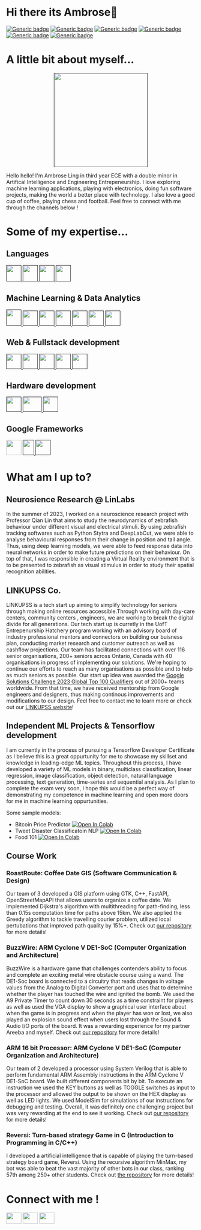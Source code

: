 
# Hi there its Ambrose👋

[![Generic badge](https://img.shields.io/badge/Software_Development-YES-<COLOR>.svg)](https://shields.io/)
[![Generic badge](https://img.shields.io/badge/Machine_Learning-YES-<COLOR>.svg)](https://shields.io/)
[![Generic badge](https://img.shields.io/badge/Full_Stack-YES-<COLOR>.svg)](https://shields.io/)
[![Generic badge](https://img.shields.io/badge/Brain_Computer_Interfaces-YES-<COLOR>.svg)](https://shields.io/)
[![Generic badge](https://img.shields.io/badge/Entrepenur-YES-<COLOR>.svg)](https://shields.io/)
[![Generic badge](https://img.shields.io/badge/Seeking_For_Internship_Oppurtunities_2023-YES-<COLOR>.svg)](https://shields.io/)


# A little bit about myself...
<p align="center">
        <a href="" target="_blank" rel="noreferrer">
    <img
      src="https://github.com/ambroseling/ambroseling/assets/93873940/bb0370c1-1fe1-40cb-ac54-ce241ae59657"
      alt=""
      width="250"
      height="250"
    />
  </a> 
</p>

Hello hello! I'm Ambrose Ling in third year ECE with a double minor in Artifical Intelligence and Engineering Entrepeneurship.
I love exploring machine learning applications, playing with electronics, doing fun software projects, making the world a better place with technology. I also love a good cup of coffee, playing chess and football. Feel free to connect with me through the channels below !


# Some of my expertise...
## Languages
<p align="left">
    <a href="" target="_blank" rel="noreferrer">
    <img
      src="https://github.com/ambroseling/ambroseling/assets/93873940/96d50cc4-ad77-4a4f-9054-ba6d68b4ed86"
      alt=""
      width="40"
      height="43"
    />
  </a>  
        <a href="" target="_blank" rel="noreferrer">
    <img
      src="https://github.com/ambroseling/ambroseling/assets/93873940/b2739b75-53b8-4070-bd3e-74abf82a8a3e"
      alt=""
      width="40"
      height="43"
    />
  </a> 
            <a href="" target="_blank" rel="noreferrer">
    <img
      src="https://github.com/ambroseling/ambroseling/assets/93873940/e93cf919-ae42-4d76-a70a-9ea3f55bc502"
      alt=""
      width="40"
      height="43"
    />
  </a> 
            <a href="" target="_blank" rel="noreferrer">
    <img
      src="https://github.com/ambroseling/ambroseling/assets/93873940/03f658af-6426-4c55-807a-bb8ee2de805b"
      alt=""
      width="40"
      height="43"
    />
  </a> 
</p>

## Machine Learning & Data Analytics
<p align="left">
  <a href="" target="_blank" rel="noreferrer">
    <img
      src="https://github.com/ambroseling/ambroseling/assets/93873940/55bc949e-e7d4-4853-9e38-ba8ed90fb7b5"
      alt=""
      width="40"
      height="43"
    />
  </a>
    <a href="" target="_blank" rel="noreferrer">
    <img
      src="https://github.com/ambroseling/ambroseling/assets/93873940/5db34c4e-6c40-40ba-94ab-7489d060fa2e"
      alt=""
      width="40"
      height="40"
    />
  </a>
    </a>
    <a href="" target="_blank" rel="noreferrer">
    <img
      src="https://github.com/ambroseling/ambroseling/assets/93873940/a43ed181-6100-42a2-bfcd-30a796ae8c25"
      alt=""
      width="40"
      height="40"
    />
  </a>
      </a>
    <a href="" target="_blank" rel="noreferrer">
    <img
      src="https://github.com/ambroseling/ambroseling/assets/93873940/7ea94b88-0407-4844-aa31-6d10fa4f26ea"
      alt=""
      width="40"
      height="40"
    />
  </a>
     <a href="" target="_blank" rel="noreferrer">
    <img
      src="https://github.com/ambroseling/ambroseling/assets/93873940/158db025-313d-46be-93c0-d20b301eb78d"
      alt=""
      width="40"
      height="40"
    />
  </a>
       <a href="" target="_blank" rel="noreferrer">
    <img
      src="https://github.com/ambroseling/ambroseling/assets/93873940/7990333b-d359-4a0b-bf8f-d9bceaa48f96"
      alt=""
      width="40"
      height="40"
    />
  </a>
         <a href="" target="_blank" rel="noreferrer">
    <img
      src="https://github.com/ambroseling/ambroseling/assets/93873940/7a3bda96-c3a9-4424-8523-ef891124b610"
      alt=""
      width="40"
      height="40"
    />
  </a>
  </p>
  
## Web & Fullstack development
<p align = "left">
       <a href="" target="_blank" rel="noreferrer">
    <img
      src="https://github.com/ambroseling/ambroseling/assets/93873940/7b86df53-2019-4d07-be74-181ad5723242"
      alt=""
      width="40"
      height="40"
    />
  </a>
        <a href="" target="_blank" rel="noreferrer">
    <img
      src="https://github.com/ambroseling/ambroseling/assets/93873940/c63d77f0-1c34-4cbe-9d66-dcdbe0128107"
      alt=""
      width="40"
      height="40"
    />
  </a>
        <a href="" target="_blank" rel="noreferrer">
    <img
      src="https://github.com/ambroseling/ambroseling/assets/93873940/d50cca0b-215b-4054-8c9b-4b1e4eec2c77"
      alt=""
      width="40"
      height="40"
    />
  </a>
          <a href="" target="_blank" rel="noreferrer">
    <img
      src="https://github.com/ambroseling/ambroseling/assets/93873940/ffe12b14-70a0-4e12-9409-aaf52093c969"
      alt=""
      width="40"
      height="40"
    />
   <a href="" target="_blank" rel="noreferrer">
    <img
      src="https://github.com/ambroseling/ambroseling/assets/93873940/18fb2333-fa77-4c6c-8f2c-0c95b8964fa7"
      alt=""
      width="40"
      height="40"
    />
  </a>
</p>
              
## Hardware development
<p align="left">
       <a href="" target="_blank" rel="noreferrer">
    <img
      src="https://github.com/ambroseling/ambroseling/assets/93873940/57e79e21-c2b5-4ab9-a324-ead6b63fde01"
      alt=""
      width="40"
      height="40"
    />
  </a>
         <a href="" target="_blank" rel="noreferrer">
    <img
      src="https://github.com/ambroseling/ambroseling/assets/93873940/90fe9c7d-4238-484a-84e3-8a390044b25f"
      alt=""
      width="50"
      height="40"
    />
  </a>
      <a href="" target="_blank" rel="noreferrer">
    <img
      src="https://github.com/ambroseling/ambroseling/assets/93873940/162a00ea-9059-4a73-bd43-0ee0dafe5d6b"
      alt=""
      width="40"
      height="40"
    />
  </a>
</p>

## Google Frameworks
<p align="left>
          <a href="" target="_blank" rel="noreferrer">
    <img
      src="https://github.com/ambroseling/ambroseling/assets/93873940/dd4f008d-d30d-43b7-ad0e-44fcac45f75d"
      alt=""
      width="40"
      height="40"
    />
  </a> 
            <a href="" target="_blank" rel="noreferrer">
    <img
      src="https://github.com/ambroseling/ambroseling/assets/93873940/c30bc494-365f-427f-a551-9b69c4d3977a"
      alt=""
      width="30"
      height="40"
    />
  </a> 
              <a href="" target="_blank" rel="noreferrer">
    <img
      src="https://github.com/ambroseling/ambroseling/assets/93873940/e6d57543-0af4-4f50-983d-2c81c19acf5c"
      alt=""
      width="40"
      height="40"
    />
  </a> 
</p>

# What am I up to?

## Neurosience Research @ LinLabs
In the summer of 2023, I worked on a neuroscience research project with Professor Qian Lin that aims to study the neurodynamics of zebrafish behaviour under different visual and electrical stimuli. By using zebrafish tracking softwares such as Python Stytra and DeepLabCut, we were able to analyse behavioural responses from their change in position and tail angle. Thus, using deep learning models, we were able to feed response data into neural networks in order to make future predictions on their behaviour. On top of that, I was responsible in creating a Virtual Reality environment that is to be presented to zebrafish as visual stimulus in order to study their spatial recognition abilities.

## LINKUPSS Co.
LINKUPSS is a tech start up aiming to simplify technology for seniors through making online resources accessible.Through working with day-care centers, community centers , engineers, we are working to break the digital divide for all generations.
Our tech start up is curretly in the UofT Entrepenurship Hatchery program working with an advisory board of industry professional mentors and connectors on building our buisness plan, conducting market research and customer outreach as well as cashflow projections. Our team has facilitated connections with over 116 senior organisations, 200+ seniors across Ontario, Canada with 40 organisations in progress of implementing our solutions. We're hoping to continue our efforts to reach as many organisations as possible and to help as much seniors as possible. Our start up idea was awarded the [Google Solutions Challenge 2023 Global Top 100 Qualifiers](https://www.youtube.com/watch?v=1npCEqfD8k4&t=15s) out of 2000+ teams worldwide. From that time, we have received mentorship from Google engineers and designers, thus making continous improvements and modifications to our design. Feel free to contact me to learn more or check out our [LINKUPSS website](https://www.linkupss.com)!


## Independent ML Projects & Tensorflow development
I am currently in the process of pursuing a Tensorflow Developer Certificate as I believe this is a great oppurtunity for me to showcase my skillset and knowledge in leading-edge ML topics. Throughout this process, I have developed a variety of ML models in binary, multiclass classification, linear regression, image classification, object detection, natural language processing, text generation, time-series and sequential analysis. As I plan to complete the exam very soon, I hope this would be a perfect way of demonstrating my competence in machine learning and open more doors for me in machine learning oppurtunities.

Some sample models:
- Bitcoin Price Predictor [![Open In Colab](https://colab.research.google.com/assets/colab-badge.svg)](https://colab.research.google.com/drive/1X2nghZTOzs9u5lgMzETvQSN4jhz7tAsy)
- Tweet Disaster Classificatoin NLP [![Open In Colab](https://colab.research.google.com/assets/colab-badge.svg)](https://colab.research.google.com/drive/13XAe8Hy_F3tCuDsWR55xzJlxI4BbihYy)
- Food 101 [![Open In Colab](https://colab.research.google.com/assets/colab-badge.svg)](https://colab.research.google.com/drive/1epo8WlfpE4FSRaQ6BIE14niTFKPZlkSt)

## Course Work
### RoastRoute: Coffee Date GIS (Software Communication & Design)
Our team of 3 developed a GIS platform using GTK, C++, FastAPI, OpenStreetMapAPI that allows users to organize a coffee date.
We implemented Dijkstra's algorithm with multithreading for path-finding, less than 0.15s computation time for paths above 15km.
We also applied the Greedy algorithm to tackle travelling courier problem, utilized local pertubations that improved path quality by 15%+.
Check out [our repository](http://ug251.eecg.utoronto.ca/wiki297s/doku.php?id=cd019:start) for more details!

### BuzzWire: ARM Cyclone V DE1-SoC (Computer Organization and Architecture)
BuzzWire is a hardware game that challenges contenders ability to focus and complete an exciting metal wire obstacle course using a wand. The DE1-Soc board is connected to a circuitry that reads changes in voltage values from the Analog to Digital Converter port and uses that to determine whether the player has touched the wire and ignited the bomb. We used the A9 Private Timer to count down 30 seconds as a time constraint for players as well as used the VGA display to show a graphical user interface about when the game is in progress and when the player has won or lost, we also played an explosion sound effect when users lost through the Sound & Audio I/O ports of the board. It was a rewarding experience for my partner Areeba and myself. Check out [our repository](https://github.com/ambroseling/BuzzWire) for more details!


### ARM 16 bit Processor: ARM Cyclone V DE1-SoC (Computer Organization and Architecture)
Our team of 2 developed a processor using System Verilog that is able to perform fundamental ARM Assembly instructions in the ARM Cyclone V DE1-SoC board. We built different components bit by bit. To execute an instruction we used the KEY buttons as well as TOGGLE switches as input to the processor and allowed the output to be shown on the HEX display as well as LED lights. We used ModelSim for simulations of our instructions for debugging and testing. Overall, it was definitely one challenging project but was very rewarding at the end to see it working. Check out [our repository](https://github.com/ambroseling/ARM-Processor) for more details!

### Reversi: Turn-based strategy Game in C (Introduction to Programming in C/C++)
I developed a artificial intelligence that is capable of playing the turn-based strategy board game, Reversi. Using the recursive algorithm MinMax, my bot was able to beat the vast majority of other bots in our class, ranking 57th among 250+ other students. Check out [the repository](https://github.com/ambroseling/Reversi) for more details!

# Connect with me !
<p align="left">
<a href="https://www.linkedin.com/in/ambrose-ling/" target="blank"><img align="center" src="https://raw.githubusercontent.com/rahuldkjain/github-profile-readme-generator/master/src/images/icons/Social/linked-in-alt.svg" alt="" height="30" width="40" /></a>
<a href="https://www.youtube.com/channel/UCr3NDxv6PlXOAgloNPzpK8Q" target="blank"><img align="center" src="https://raw.githubusercontent.com/rahuldkjain/github-profile-readme-generator/master/src/images/icons/Social/youtube.svg" alt="" height="30" width="40" /></a>
<a href="https://discordapp.com/users/ambroseling1015" target="blank"><img align="center" src="https://raw.githubusercontent.com/rahuldkjain/github-profile-readme-generator/master/src/images/icons/Social/discord.svg" alt="" height="30" width="40" /></a>
</p>
